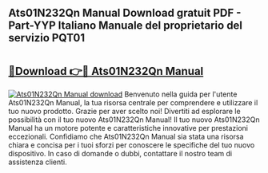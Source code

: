 ## Ats01N232Qn Manual Download gratuit PDF - Part-YYP Italiano Manuale del proprietario del servizio PQT01

# <h2><a href="http://df9toz.blite.top/?on=Ats01N232Qn+Manual">🔗Download 👉🔴 Ats01N232Qn Manual</a></h2>

[![Ats01N232Qn Manual download](https://i.imgur.com/lujVjoI.png)](http://df9toz.blite.top/?on=Ats01N232Qn+Manual)
Benvenuto nella guida per l'utente Ats01N232Qn Manual, la tua risorsa centrale per comprendere e utilizzare il tuo nuovo prodotto. Grazie per aver scelto noi! Divertiti ad esplorare le possibilità con il tuo nuovo Ats01N232Qn Manual! Il tuo nuovo Ats01N232Qn Manual ha un motore potente e caratteristiche innovative per prestazioni eccezionali. Confidiamo che Ats01N232Qn Manual sia stata una risorsa chiara e concisa per i tuoi sforzi per conoscere le specifiche del tuo nuovo dispositivo. In caso di domande o dubbi, contattare il nostro team di assistenza clienti.

